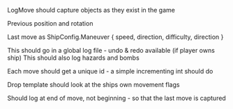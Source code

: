 LogMove should capture objects as they exist in the game

Previous position and rotation

Last move as ShipConfig.Maneuver { speed, direction, difficulty, direction }

This should go in a global log file - undo & redo available (if player owns ship)
This should also log hazards and bombs

Each move should get a unique id - a simple incrementing int should do

Drop template should look at the ships own movement flags

Should log at end of move, not beginning - so that the last move is captured
